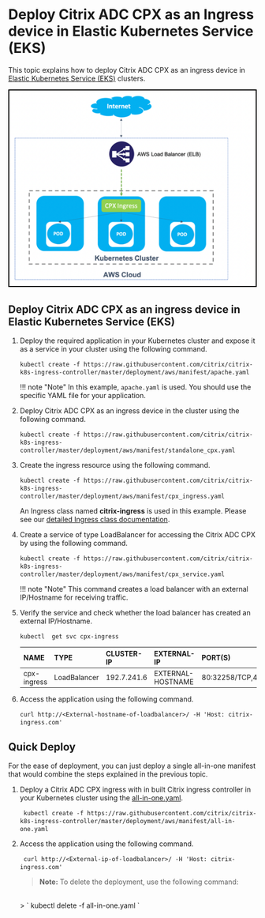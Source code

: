 # Deploy Citrix ADC CPX as an Ingress device in Elastic Kubernetes Service (EKS)

This topic explains how to deploy Citrix ADC CPX as an ingress device in [Elastic Kubernetes Service (EKS)](https://aws.amazon.com/eks/) clusters.

![CPX in EKS](https://raw.githubusercontent.com/citrix/citrix-k8s-ingress-controller/master/docs/media/AWS_standalone_cpx.png)

## Deploy Citrix ADC CPX as an ingress device in Elastic Kubernetes Service (EKS)

1.  Deploy the required application in your Kubernetes cluster and expose it as a service in your cluster using the following command.

        kubectl create -f https://raw.githubusercontent.com/citrix/citrix-k8s-ingress-controller/master/deployment/aws/manifest/apache.yaml
  
    !!! note "Note"
        In this example, ``apache.yaml`` is used. You should use the specific YAML file for your application.

1.  Deploy Citrix ADC CPX as an ingress device in the cluster using the following command.
	
	
        kubectl create -f https://raw.githubusercontent.com/citrix/citrix-k8s-ingress-controller/master/deployment/aws/manifest/standalone_cpx.yaml

1.  Create the ingress resource using the following command.

        kubectl create -f https://raw.githubusercontent.com/citrix/citrix-k8s-ingress-controller/master/deployment/aws/manifest/cpx_ingress.yaml
        

	An Ingress class named **citrix-ingress** is used in this example. Please see our [detailed Ingress class documentation](https://github.com/netscaler/netscaler-k8s-ingress-controller/blob/master/docs/configure/ingress-classes.md).

1.  Create a service of type LoadBalancer for accessing the Citrix ADC CPX by using the following command.

        kubectl create -f https://raw.githubusercontent.com/citrix/citrix-k8s-ingress-controller/master/deployment/aws/manifest/cpx_service.yaml

    !!! note "Note"
        This command creates a load balancer with an external IP/Hostname for receiving traffic.

1.  Verify the service and check whether the load balancer has created an external IP/Hostname.

        kubectl  get svc cpx-ingress

    |NAME | TYPE | CLUSTER-IP | EXTERNAL-IP | PORT(S) | AGE |
    | --- | ---| ----| ----| ----| ----|
    |cpx-ingress |LoadBalancer | 192.7.241.6 |  EXTERNAL-HOSTNAME | 80:32258/TCP,443:32084/TCP | 2m|


1.  Access the application using the following command.

        curl http://<External-hostname-of-loadbalancer>/ -H 'Host: citrix-ingress.com'


## Quick Deploy

For the ease of deployment, you can just deploy a single all-in-one manifest that would combine the steps explained in the previous topic.


1. Deploy a Citrix ADC CPX ingress with in built Citrix ingress controller in your Kubernetes cluster using the [all-in-one.yaml](https://github.com/netscaler/netscaler-k8s-ingress-controller/blob/master/deployment/aws/manifest/all-in-one.yaml).

        kubectl create -f https://raw.githubusercontent.com/citrix/citrix-k8s-ingress-controller/master/deployment/aws/manifest/all-in-one.yaml

2. Access the application using the following command.

        curl http://<External-ip-of-loadbalancer>/ -H 'Host: citrix-ingress.com'

    >**Note:**
    >To delete the deployment, use the following command:
    </br>
    > ` kubectl delete -f all-in-one.yaml `
